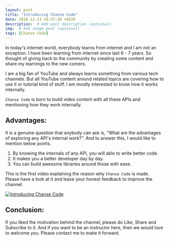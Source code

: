 ```yaml
---
layout: post
title: "Introducing Chanse Code"
date: 2018-11-23 19:37:20 +0530
description:  # Add post description (optional)
img:  # Add image post (optional)
tags: [Chanse Code]
---
```

In today's internet world, everybody learns from internet and I am not an exception. I have been learning from internet since last 6 - 7 years. So thought of giving back to the community by creating some content and share my learnings to the new comers.

I am a big fan of YouTube and always learns something from various tech channels. But all YouTube content around related topics are covering how to use it or tutorial kind of stuff. I am mostly interested to know how it works internally.

`Chanse Code` is born to build video content with all these APIs and mentioning how they work internally.

## Advantages:
It is a genuine question that anybody can ask is, "What are the advantages of exploring any API's internal work?". And to answer this, I would like to mention below points.
1. By knowing the internals of any API, you will able to write better code.
2. It makes you a better developer day by day.
3. You can build awesome libraries around those with ease.

This is the first video explaining the reason why `Chanse Code` is made. Please have a look at it and leave your honest feedback to improve the channel.

[![Introducing Chanse Code](https://chansek.github.io/assets/img/chanse-code.png)](https://www.youtube.com/watch?v=nADRb91lhy8)

## Conclusion:
If you liked the motivation behind the channel, please do Like, Share and Subscribe to it. And if you want to be an instructor here, then we would love to welcome you. Please contact me to make it forward.